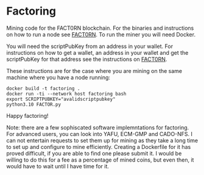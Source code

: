 # Factoring
Mining code for the FACT0RN blockchain. For the binaries and instructions on how to run a node see [FACT0RN](https://github.com/FACT0RN/FACT0RN). To run the miner you will need Docker. 

You will need the scriptPubKey from an address in your wallet. For instructions on how to get a wallet, 
an address in your wallet and get the scriptPubKey for that address see the instructions on [FACT0RN](https://github.com/FACT0RN/FACT0RN).

These instructions are for the case where you are mining on the same machine where you have a node running:

```
docker build -t factoring .
docker run -ti --network host factoring bash
export SCRIPTPUBKEY="avalidscriptpubkey"
python3.10 FACTOR.py
```

Happy factoring!

Note: there are a few sophiscated software implemntations for factoring. For advanced users, you can look into YAFU, ECM-GMP and CADO-NFS. I can not entertain requests to set them up for mining as they take a long time to set up and configure to mine efficiently. Creating a Dockerfile for it has proved difficult, if you are able to find one please submit it. I would be willing to do this for a fee as a percentage of mined coins, but even then, it would have to wait until I have time for it.
